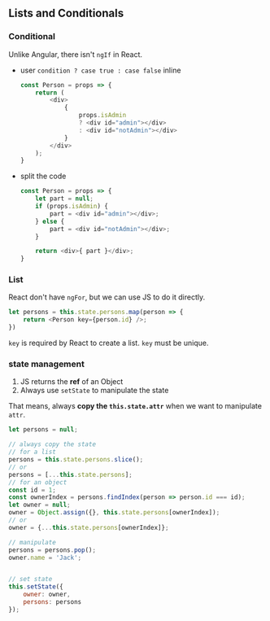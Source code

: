 ## Lists and Conditionals

### Conditional

Unlike Angular, there isn't `ngIf` in React.

* user `condition ? case true : case false` inline

    ```javascript
    const Person = props => {
        return (
            <div>
                {
                    props.isAdmin
                    ? <div id="admin"></div>
                    : <div id="notAdmin"></div>
                }
            </div>
        );
    }
    ```

* split the code

    ```javascript
    const Person = props => {
        let part = null;
        if (props.isAdmin) {
            part = <div id="admin"></div>;
        } else {
            part = <div id="notAdmin"></div>;
        }

        return <div>{ part }</div>;
    }
    ```

### List

React don't have `ngFor`, but we can use JS to do it directly.

```javascript
let persons = this.state.persons.map(person => {
    return <Person key={person.id} />;
})
```

`key` is required by React to create a list. `key` must be unique.

### state management

1. JS returns the **ref** of an Object
2. Always use `setState` to manipulate the state

That means, always **copy the `this.state.attr`** when we want to manipulate `attr`.

```javascript
let persons = null;

// always copy the state
// for a list
persons = this.state.persons.slice();
// or
persons = [...this.state.persons];
// for an object
const id = 1;
const ownerIndex = persons.findIndex(person => person.id === id);
let owner = null;
owner = Object.assign({}, this.state.persons[ownerIndex]);
// or
owner = {...this.state.persons[ownerIndex]};

// manipulate
persons = persons.pop();
owner.name = 'Jack';


// set state
this.setState({
    owner: owner,
    persons: persons
});
```
